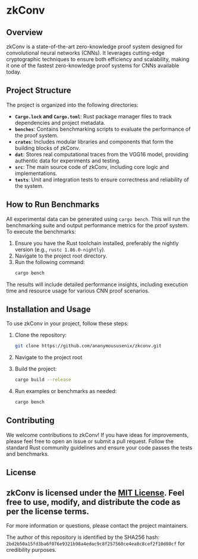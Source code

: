 # zkConv

## Overview

zkConv is a state-of-the-art zero-knowledge proof system designed for convolutional neural networks (CNNs). It leverages cutting-edge cryptographic techniques to ensure both efficiency and scalability, making it one of the fastest zero-knowledge proof systems for CNNs available today.

## Project Structure

The project is organized into the following directories:

- **`Cargo.lock` and `Cargo.toml`**: Rust package manager files to track dependencies and project metadata.
- **`benches`**: Contains benchmarking scripts to evaluate the performance of the proof system.
- **`crates`**: Includes modular libraries and components that form the building blocks of zkConv.
- **`dat`**: Stores real computational traces from the VGG16 model, providing authentic data for experiments and testing.
- **`src`**: The main source code of zkConv, including core logic and implementations.
- **`tests`**: Unit and integration tests to ensure correctness and reliability of the system.

## How to Run Benchmarks

All experimental data can be generated using `cargo bench`. This will run the benchmarking suite and output performance metrics for the proof system. To execute the benchmarks:

1. Ensure you have the Rust toolchain installed, preferably the nightly version (e.g., `rustc 1.86.0-nightly`).
2. Navigate to the project root directory.
3. Run the following command:
   ```sh
   cargo bench
   ```

The results will include detailed performance insights, including execution time and resource usage for various CNN proof scenarios.

## Installation and Usage

To use zkConv in your project, follow these steps:

1. Clone the repository:
   ```sh
   git clone https://github.com/anonymoususenix/zkconv.git
   ```
2. Navigate to the project root

3. Build the project:
   ```sh
   cargo build --release
   ```
4. Run examples or benchmarks as needed:
   ```sh
   cargo bench
   ```

## Contributing

We welcome contributions to zkConv! If you have ideas for improvements, please feel free to open an issue or submit a pull request. Follow the standard Rust community guidelines and ensure your code passes the tests and benchmarks.

## License

zkConv is licensed under the [MIT License](LICENSE). Feel free to use, modify, and distribute the code as per the license terms.
---

For more information or questions, please contact the project maintainers.

The author of this repository is identified by the SHA256 hash: `2bd2b50a15fd3ba6f076e9321b98a4edac9c8f257560ce4ea8c8cef2f10d80cf` for credibility purposes.
